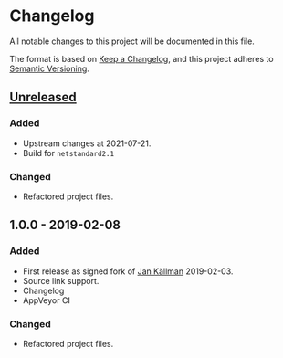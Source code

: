 # Changelog
All notable changes to this project will be documented in this file.

The format is based on [Keep a Changelog](https://keepachangelog.com/en/1.0.0/),
and this project adheres to [Semantic Versioning](https://semver.org/spec/v2.0.0.html).

## [Unreleased]

### Added
- Upstream changes at 2021-07-21.
- Build for `netstandard2.1`

### Changed
- Refactored project files.

## 1.0.0 - 2019-02-08

### Added
- First release as signed fork of [Jan Källman](https://github.com/JanKallman/EPPlus) 2019-02-03.
- Source link support.
- Changelog
- AppVeyor CI

### Changed
- Refactored project files.


[Unreleased]: https://github.com/visualon/EPPlus/compare/v1.0.0...HEAD
